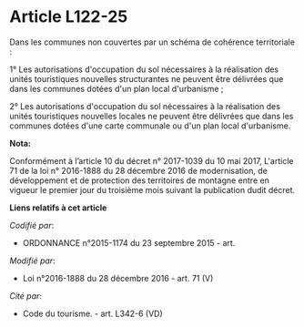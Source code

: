 # Article L122-25

Dans les communes non couvertes par un schéma de cohérence territoriale : 

1° Les autorisations d'occupation du sol nécessaires à la réalisation  des unités touristiques nouvelles structurantes ne
peuvent être  délivrées que dans les communes dotées d'un plan local d'urbanisme ; 

2° Les autorisations d'occupation du sol nécessaires à la réalisation  des unités touristiques nouvelles locales ne peuvent
être délivrées que  dans les communes dotées d'une carte communale ou d'un plan local  d'urbanisme.

**Nota:**

Conformément à l’article 10 du décret n° 2017-1039 du 10 mai 2017, L'article 71 de la loi n° 2016-1888 du 28 décembre 2016 de
modernisation, de développement et de protection des territoires de montagne entre en vigueur le premier jour du troisième
mois suivant la publication dudit décret.

**Liens relatifs à cet article**

_Codifié par_:

  - ORDONNANCE n°2015-1174 du 23 septembre 2015 - art.

_Modifié par_:

  - Loi n°2016-1888 du 28 décembre 2016 - art. 71 (V)

_Cité par_:

  - Code du tourisme. - art. L342-6 (VD)
